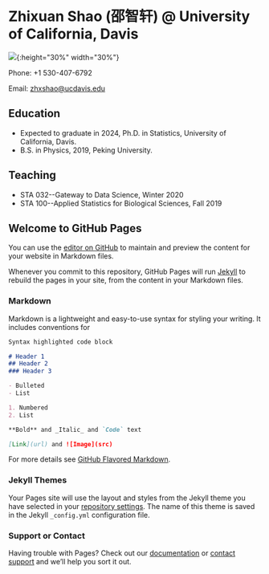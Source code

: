 # Zhixuan Shao (邵智轩) @ University of California, Davis

![](https://statistics.ucdavis.edu/sites/g/files/dgvnsk5166/files/styles/sf_profile/public/images/person/SHAO%2C%20Zhixuan.jpg?h=3bffa19b&itok=YvegL7Zo){:height="30%" width="30%"}

Phone: +1 530-407-6792

Email: zhxshao@ucdavis.edu

## Education
* Expected to graduate in 2024, Ph.D. in Statistics, University of California, Davis.
* B.S. in Physics, 2019, Peking University.

## Teaching
* STA 032--Gateway to Data Science, Winter 2020
* STA 100--Applied Statistics for Biological Sciences, Fall 2019

## Welcome to GitHub Pages

You can use the [editor on GitHub](https://github.com/KillingVectorField/ZhixuanShao.github.io/edit/master/index.md) to maintain and preview the content for your website in Markdown files.

Whenever you commit to this repository, GitHub Pages will run [Jekyll](https://jekyllrb.com/) to rebuild the pages in your site, from the content in your Markdown files.

### Markdown

Markdown is a lightweight and easy-to-use syntax for styling your writing. It includes conventions for

```markdown
Syntax highlighted code block

# Header 1
## Header 2
### Header 3

- Bulleted
- List

1. Numbered
2. List

**Bold** and _Italic_ and `Code` text

[Link](url) and ![Image](src)
```

For more details see [GitHub Flavored Markdown](https://guides.github.com/features/mastering-markdown/).

### Jekyll Themes

Your Pages site will use the layout and styles from the Jekyll theme you have selected in your [repository settings](https://github.com/KillingVectorField/ZhixuanShao.github.io/settings). The name of this theme is saved in the Jekyll `_config.yml` configuration file.

### Support or Contact

Having trouble with Pages? Check out our [documentation](https://help.github.com/categories/github-pages-basics/) or [contact support](https://github.com/contact) and we’ll help you sort it out.
